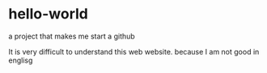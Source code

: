 # hello-world
a project that makes me start a github

It is very difficult to understand this web website.
because I am not good in englisg
